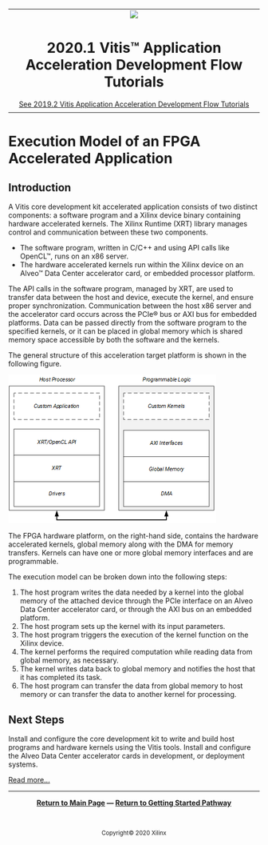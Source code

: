 ﻿<table class="sphinxhide">
 <tr>
   <td align="center"><img src="https://www.xilinx.com/content/dam/xilinx/imgs/press/media-kits/corporate/xilinx-logo.png" width="30%"/><h1>2020.1 Vitis™ Application Acceleration Development Flow Tutorials</h1>
   <a href="https://github.com/Xilinx/Vitis-Tutorials/branches/all">See 2019.2 Vitis Application Acceleration Development Flow Tutorials</a>
   </td>
 </tr>
 <tr>
 <td>
 </td>
 </tr>
</table>

# Execution Model of an FPGA Accelerated Application

## Introduction

A Vitis core development kit accelerated application consists of two distinct components: a software program and a Xilinx device binary containing hardware accelerated kernels. The Xilinx Runtime (XRT) library  manages control and communication between these two components.

* The software program, written in C/C++ and using API calls like OpenCL™, runs on an x86 server.
* The hardware accelerated kernels run within the Xilinx device on an Alveo™ Data Center accelerator card, or embedded processor platform.

The API calls in the software program, managed by XRT, are used to transfer data between the host and device, execute the kernel, and ensure proper synchronization. Communication between the host x86 server and the accelerator card occurs across the PCIe® bus or AXI bus for embedded platforms. Data can be passed directly from the software program to the specified kernels, or it can be placed in global memory which is shared memory space accessible by both the software and the kernels.

The general structure of this acceleration target platform is shown in the following figure.

![host_fpga_partition_structure](images/host_fpga_partition_structure.png)

The FPGA hardware platform, on the right-hand side, contains the hardware accelerated kernels, global memory along with the DMA for memory transfers. Kernels can have one or more global memory interfaces and are programmable.

The execution model can be broken down into the following steps:

1. The host program writes the data needed by a kernel into the global memory of the attached device through the PCIe interface on an Alveo Data Center accelerator card, or through the AXI bus on an embedded platform.
2. The host program sets up the kernel with its input parameters.
3. The host program triggers the execution of the kernel function on the Xilinx device.
4. The kernel performs the required computation while reading data from global memory, as necessary.
5. The kernel writes data back to global memory and notifies the host that it has completed its task.
6. The host program can transfer the data from global memory to host memory or can transfer the data to another kernel for processing.

## Next Steps

Install and configure the core development kit to write and build host programs and hardware kernels using the Vitis tools. Install and configure the Alveo Data Center accelerator cards in development, or deployment systems.

[Read more...](../02_alveo-getting-started/README.md)
</br>
<hr/>
<p align="center" class="sphinxhide"><b><a href="/README.md">Return to Main Page</a> — <a href="/Getting_Started/README.md">Return to Getting Started Pathway</a></b></p>
</br>
<p align="center" class="sphinxhide"><sup>Copyright&copy; 2020 Xilinx</sup></p>
